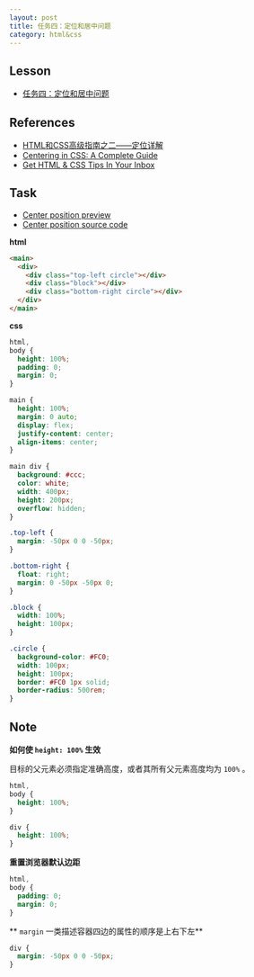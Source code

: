 ```yaml
---
layout: post
title: 任务四：定位和居中问题
category: html&css
---
```


## Lesson

* [任务四：定位和居中问题](http://ife.baidu.com/course/detail/id/95)

## References

* [HTML和CSS高级指南之二——定位详解](http://www.w3cplus.com/css/advanced-html-css-lesson2-detailed-css-positioning.html)
* [Centering in CSS: A Complete Guide](https://css-tricks.com/centering-css-complete-guide/)
* [Get HTML & CSS Tips In Your Inbox](http://howtocenterincss.com/)

## Task

* [Center position preview](http://iymx.coding.me/ife/html/task04/index.html)
* [Center position source code](https://github.com/discountry/my-baidu-ife/blob/master/codes/html&css/4-center-position.html)

**html**

```html
<main>
  <div>
    <div class="top-left circle"></div>
    <div class="block"></div>
    <div class="bottom-right circle"></div>
  </div>
</main>
```

**css**

```css
html,
body {
  height: 100%;
  padding: 0;
  margin: 0;
}

main {
  height: 100%;
  margin: 0 auto;
  display: flex;
  justify-content: center;
  align-items: center;
}

main div {
  background: #ccc;
  color: white;
  width: 400px;
  height: 200px;
  overflow: hidden;
}

.top-left {
  margin: -50px 0 0 -50px;
}

.bottom-right {
  float: right;
  margin: 0 -50px -50px 0;
}

.block {
  width: 100%;
  height: 100px;
}

.circle {
  background-color: #FC0;
  width: 100px;
  height: 100px;
  border: #FC0 1px solid;
  border-radius: 500rem;
}
```

## Note

**如何使 `height: 100%` 生效**

目标的父元素必须指定准确高度，或者其所有父元素高度均为 `100%` 。

```css
html,
body {
  height: 100%;
}

div {
  height: 100%;
}
```

**重置浏览器默认边距**

```css
html,
body {
  padding: 0;
  margin: 0;
}
```

** `margin` 一类描述容器四边的属性的顺序是上右下左**

```css
div {
  margin: -50px 0 0 -50px;
}
```